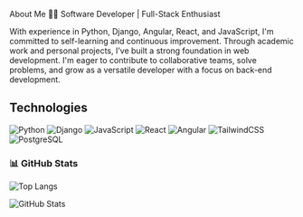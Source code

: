 About Me
👨‍💻 Software Developer | Full-Stack Enthusiast

With experience in Python, Django, Angular, React, and JavaScript, I'm committed to self-learning and continuous improvement. Through academic work and personal projects, I’ve built a strong foundation in web development. I'm eager to contribute to collaborative teams, solve problems, and grow as a versatile developer with a focus on back-end development.

## Technologies

![Python](https://img.shields.io/badge/python-%233776AB.svg?style=for-the-badge&logo=python&logoColor=white)
![Django](https://img.shields.io/badge/django-%23092E20.svg?style=for-the-badge&logo=django&logoColor=white)
![JavaScript](https://img.shields.io/badge/javascript-%23F7DF1E.svg?style=for-the-badge&logo=javascript&logoColor=black)
![React](https://img.shields.io/badge/react-%2361DAFB.svg?style=for-the-badge&logo=react&logoColor=black)
![Angular](https://img.shields.io/badge/angular-%23DD0031.svg?style=for-the-badge&logo=angular&logoColor=white)
![TailwindCSS](https://img.shields.io/badge/tailwindcss-%2338B2AC.svg?style=for-the-badge&logo=tailwind-css&logoColor=white)
![PostgreSQL](https://img.shields.io/badge/postgresql-%23316192.svg?style=for-the-badge&logo=postgresql&logoColor=white)

### 📊 GitHub Stats

![Top Langs](https://github-readme-stats.vercel.app/api/top-langs/?username=XRed8X&layout=compact&langs_count=10&theme=dark)

![GitHub Stats](https://github-readme-stats.vercel.app/api?username=XRed8X&show_icons=true&count_private=true&theme=dark)
